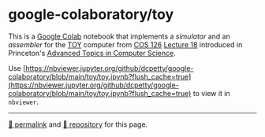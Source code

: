 # google-colaboratory/toy

This is a [Google Colab](https://colab.research.google.com/) notebook that implements a *simulator* and an *assembler* for the [TOY](http://lift.cs.princeton.edu/xtoy/) computer from [COS 126](http://www.cs.princeton.edu/courses/archive/spring17/cos126/) [Lecture 18](http://www.cs.princeton.edu/courses/archive/spring17/cos126/lectures/CS.18.MachineII.pdf) introduced in Princeton's [Advanced Topics in Computer Science](http://advanced-topics.cs.princeton.edu/).

Use [https://nbviewer.jupyter.org/github/dcpetty/google-colaboratory/blob/main/toy/toy.ipynb?flush_cache=true](https://nbviewer.jupyter.org/github/dcpetty/google-colaboratory/blob/main/toy/toy.ipynb?flush_cache=true) to view it in `nbviewer`.

<hr>

[&#128279; permalink](https://dcpetty.github.io/google-colaboratory/toy/) and [&#128297; repository](https://github.com/dcpetty/google-colaboratory/tree/main/toy/) for this page.
